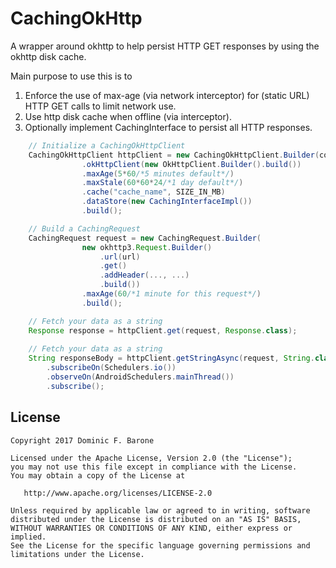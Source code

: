 # CachingOkHttp
A wrapper around okhttp to help persist HTTP GET responses by using the okhttp disk cache.

Main purpose to use this is to 
1) Enforce the use of max-age (via network interceptor) for (static URL) HTTP GET calls to limit network use.
2) Use http disk cache when offline (via interceptor).
3) Optionally implement CachingInterface to persist all HTTP responses.

```groovy
    // Initialize a CachingOkHttpClient
    CachingOkHttpClient httpClient = new CachingOkHttpClient.Builder(context/*to check network availability*/)
                .okHttpClient(new OkHttpClient.Builder().build())
                .maxAge(5*60/*5 minutes default*/)
                .maxStale(60*60*24/*1 day default*/)
                .cache("cache_name", SIZE_IN_MB)
                .dataStore(new CachingInterfaceImpl())
                .build();
```

```groovy
    // Build a CachingRequest
    CachingRequest request = new CachingRequest.Builder(
                new okhttp3.Request.Builder()
                    .url(url)
                    .get()
                    .addHeader(..., ...)
                    .build())
                .maxAge(60/*1 minute for this request*/)
                .build();
```

```groovy
    // Fetch your data as a string
    Response response = httpClient.get(request, Response.class);
    
    // Fetch your data as a string
    String responseBody = httpClient.getStringAsync(request, String.class)
        .subscribeOn(Schedulers.io())
        .observeOn(AndroidSchedulers.mainThread())
        .subscribe();
```

License
-------
    Copyright 2017 Dominic F. Barone

    Licensed under the Apache License, Version 2.0 (the "License");
    you may not use this file except in compliance with the License.
    You may obtain a copy of the License at

       http://www.apache.org/licenses/LICENSE-2.0

    Unless required by applicable law or agreed to in writing, software
    distributed under the License is distributed on an "AS IS" BASIS,
    WITHOUT WARRANTIES OR CONDITIONS OF ANY KIND, either express or implied.
    See the License for the specific language governing permissions and
    limitations under the License.

